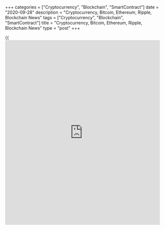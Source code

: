 +++
categories = ["Cryptocurrency", "Blockchain", "SmartContract"]
date = "2020-09-28"
description = "Cryptocurrency, Bitcoin, Ethereum, Ripple, Blockchain News"
tags = ["Cryptocurrency", "Blockchain", "SmartContract"]
title = "Cryptocurrency, Bitcoin, Ethereum, Ripple, Blockchain News"
type = "post"
+++

{{<iframe id="large-banner" src="https://www.bounty.group/#slide=24.0" width="100%" height="600" scrolling="no" style="border: 0px solid rgb(216, 221, 230); border-radius: 3px;">}}



[ ![logo][1] ][2]

![logo][3]

  * [▮ Home][4]
  * [ ▮ Business][5]
    * [ Latest Headlines][6]
    * [Top Stories][7]
    * [Breaking News][8]
    * [Earnings][9]
    * [Biotech][10]
    * [Investors][11]
    * [Stock Alerts][12]
    * [IPOs][13]
    * [M&A][14]
    * [Canadian][15]
    * [UK][16]
    * [Key Wallstreet Events][17]
    * [▮ Industry News][18]
      * [ Technology][19]
      * [ Software][20]
      * [ Banking][21]
      * [ Automotive][22]
      * [ Energy][23]
      * [More][24]
    * ▮ Corp. Calendars
      * [Dividends][25]
      * [Stock Splits][26]
      * [ Buybacks][27]
      * [ Conference Calls][28]
    * ▮ Earnings Calendars
      * [Earnings Calendar][29]
      * [ Pos Pre-announcements][30]
      * [ Profit Warnings][31]
      * [ Positive Surprise][32]
      * [ Negative Surprise][33]
      * [ Latest Earnings][34]
    * ▮ FDA Calendars
      * [Drug Approvals][35]
      * [ Device Approvals][36]
      * [ Clinical Trial Calendar][37]
    * ▮ Ratings Changes 
      * [Upgrades][38]
      * [Downgrades][39]
      * [ Cov Initiations][40]
      * [ Cov. Reiterated][41]
  * [ ▮ Economy][42]
    * [ US][43]
    * [ Europe][44]
    * [ Asia][45]
    * [ Global][46]
    * [ Economic Calendar][47]
    * [ Economic Scorecard][48]
    * [ Fed Members][49]
  * [ ▮Crypto ][50]
    * [ Cryptocurrency][51]
    * [ Blockchain][52]
  * [ ▮ Markets][53]
    * [ Morning Mkt Analysis][54]
    * [US Commentary][55]
    * [ European Commentary][56]
    * [ Asian Commentary][57]
    * [ Canadian Commentary][58]
    * [ Indian Commentary][59]
    * [Commodities][60]
    * [Bonds][61]
    * [Currencies][62]
  * [ ▮ Politics][63]
    * [ US][64]
    * [ World][65]
    * [White House][66]
    * [Elections][67]
    * [Congress][68]
    * [General News][69]
  * [ ▮ Forex][70]
    * [ FX Top Stories][71]
    * [ Currency Analysis][62]
    * [ Currency Alerts][72]
    * [ Economic Calendar][47]
    * [ Economic Scorecard][48]
  * [ ▮ Health NEW][73]
    * [ Coronavirus][74]
    * [ COVID-19 Calendar NEW][75]
    * [ Diet & Fitness][76]
    * [Cannabis][77]
    * [Kids Health][78]
    * [Men's Health][79]
    * [Women's Health][80]
    * [Cancer News][81]
    * [Drug Development][82]
    * [Mental Health][83]
  * [ ▮ Entertainment][84]
    * [ Top Stories][85]
    * [Slide Shows][86]
    * [ Game of Thrones][87]
    * ▮ Music [news](https://www.letsplayfx.com/blog/forex-news-website/)
      * [Pop][88]
      * [Rock][89]
      * [ Classic Rock][90]
      * [Rap/Hip-Hop][91]
      * [Country][92]
      * [ Alternative][93]
      * [Oldies][94]
      * [All Genre][95]
  * [▮ Content Licensing][96]
    * [Newswires & Feeds][97]
    * [Content Syndication][98]
    * [Digital Signage Services][99]
    * [Radio News Services][100]
  * [ ▮ Premium][101]
    * [Intelligent Investor][102]
    * [Emerging Biostocks][103]
    * [Under The Radar][104]
    * [Short-Term Investor][105]
    * [Login][106]
  * ▮ More
    * [Free Content][107]
    * [RSS Feeds][108]
    * [Press Releases][109]
    * [Search][110]
    * [Contact Us][111]

[][2]

  * [Home][4]
  * [ Business][5]
    * [ Latest Headlines][6]
    * [Top Stories][7]
    * [Breaking News][8]
    * [Earnings][9]
    * [Biotech][10]
    * [Investors][11]
    * [Stock Alerts][12]
    * [IPOs][13]
    * [M&A][14]
    * [Canadian][15]
    * [UK][16]
    * [Key Wallstreet Events][17]
    * [Industry News][18]
      * [ Technology][19]
      * [ Software][20]
      * [ Banking][21]
      * [ Automotive][22]
      * [ Energy][23]
      * [More][24]
    * Corp. Calendars
      * [Dividends][25]
      * [Stock Splits][26]
      * [ Buybacks][27]
      * [ Conference Calls][28]
    * Earnings Calendars
      * [Earnings Calendar][29]
      * [ Pos Pre-announcements][30]
      * [ Profit Warnings][31]
      * [ Positive Surprise][32]
      * [ Negative Surprise][33]
      * [ Latest Earnings][34]
    * FDA Calendars
      * [Drug Approvals][35]
      * [ Device Approvals][36]
      * [ Clinical Trial Calendar][37]
    * Ratings Changes 
      * [Upgrades][38]
      * [Downgrades][39]
      * [ Cov Initiations][40]
      * [ Cov. Reiterated][41]
  * [ Economy][42]
    * [ US][43]
    * [ Europe][44]
    * [ Asia][45]
    * [ Global][46]
    * [ Economic Calendar][47]
    * [ Economic Scorecard][48]
    * [ Fed Members][49]
  * [ Crypto ][50]
    * [ Cryptocurrency][51]
    * [ Blockchain][52]
  * [ Markets][53]
    * [ Morning Mkt Analysis][54]
    * [US Commentary][55]
    * [ European Commentary][56]
    * [ Asian Commentary][57]
    * [ Canadian Commentary][58]
    * [ Indian Commentary][59]
    * [Commodities][60]
    * [Bonds][61]
    * [Currencies][62]
  * [ Politics][63]
    * [ US][64]
    * [ World][65]
    * [White House][66]
    * [Elections][67]
    * [Congress][68]
    * [General News][69]
  * [ Forex][70]
    * [ FX Top Stories][71]
    * [ Currency Analysis][62]
    * [ Currency Alerts][72]
    * [ Economic Calendar][47]
    * [ Economic Scorecard][48]
  * [ Health NEW][73]
    * [ Coronavirus][74]
    * [ COVID-19 Calendar NEW][75]
    * [ Diet & Fitness][76]
    * [Cannabis][77]
    * [Kids Health][78]
    * [Men's Health][79]
    * [Women's Health][80]
    * [Cancer News][81]
    * [Drug Development][82]
    * [Mental Health][83]
  * [ Entertainment][84]
    * [ Top Stories][85]
    * [Slide Shows][86]
    * [ Game of Thrones][87]
    * Music [news](https://www.letsplayfx.com/blog/forex-news-website/)
      * [Pop][88]
      * [Rock][89]
      * [ Classic Rock][90]
      * [Rap/Hip-Hop][91]
      * [Country][92]
      * [ Alternative][93]
      * [Oldies][94]
      * [All Genre][95]
  * [Content Licensing][96]
    * [Newswires & Feeds][97]
    * [Content Syndication][98]
    * [Digital Signage Services][99]
    * [Radio News Services][100]
  * [ Premium][101]
    * [Intelligent Investor][102]
    * [Emerging Biostocks][103]
    * [Under The Radar][104]
    * [Short-Term Investor][105]
    * [Login][106]
  * More
    * [Free Content][107]
    * [RSS Feeds][108]
    * [Press Releases][109]
    * [Search][110]
    * [Contact Us][111]

# Cryptocurrency News

[![Share][112]][113]

[Tweet][114]

BitcoinLitecoinEthereum Ripple

Price (USD)

1h12h1d 1w1m3m 1y

![Chart_COINBASE_SPOT_BTC_USD_2_13.jpg][115]

*Time In UTC / GMT

[Cryptocurrency][116]

![csbs 092520][117]

## [CSBS Sets One Company, One Exam For Nationwide Money Transmitter
License ][118]

  
  
The U.S. State Regulators organization has rolled out a state-initiated
program whereby nationwide payments firms, including cryptocurrency
firms, will undergo one comprehensive exam in 2021 to satisfy all state
examination requirements for the money transmitter license across the
U.S. The firms holding licenses in 40 or more states in the U.S. will be
eligible for the exam.

##  [Phil Anderson Again Accepting Campaign Donations In
Cryptocurrencies ][119]

##  [OCC Says Federally Chartered Banks May Engage In Certain Stablecoin
Activities ][120]

##  [Wirex To Launch Multi-currency Wirex Mastercard Card ][121]

##  [Jack Dorsey's Square-led Consortium Launches Cryptocurrency Patent
Alliance ][122]

##  [DoJ Charges Russian National With Wire Fraud Conspiracy ][123]

##  [Mastercard Launches Central Bank Digital Currencies Testing
Platform ][124]

##  [Crypto Lending Platform Cred Joins Visa's Fintech Fast Track
Program ][125]

##  [Coca-Cola Amatil Invests In Blockchain Payment Platform Centrapay
][126]

##  [IRS Says Cryptos Earned From Microtasking Jobs Taxable ][127]

[Read More][116]  

[Blockchain][128]

![[blockchain](https://www.letsplayfx.com/blog/trade-forex-with-bitcoin/) patent 092320][129]

## [Blockchain Patents In The U.S. Skyrocket In 2020: Study ][130]

  
  
Blockchain patents are skyrocketing in the U.S., with more [blockchain](https://www.letsplayfx.com/blog/trade-forex-with-bitcoin/)-
related patents being published in the first half of 2020 than in the
whole of 2019, a year that had already seen more than three times the
[blockchain](https://www.letsplayfx.com/blog/trade-forex-with-bitcoin/) patents published in 2018, according to a new study published
by IP consulting company KISSPatent.

##  [Xage To Develop Blockchain-powered Data Protection System For U.S.
Space Force ][131]

##  [Groupe Renault Trials Blockchain-powered Certification Of Vehicle
Components ][132]

##  [US Legislators Introduce Bill To Study Blockchain For Consumer
Protection ][133]

##  [Dutch Ports Manager Portbase Joins Blockchain-Platform TradeLens
][134]

##  [Three Major Australian Banks To Use Blockchain For Bank Guarantees
][135]

[Read More][128]  

Cryptocurrency Tutorial

## [Bitcoin Is Back With A Bang][136]

![Slideshow1 Bitcoin 062016 sm][137] Bitcoin, once dismissed as
something reserved for geeks and the cryptography enthusiasts, is back
in the limelight, as the price of the cryptocurrency appreciated in
recent weeks.

Price Updates

BTC/USD| 10869.07  
---|---  
LTC/USD| 46.26  
ETH/USD| 363.16  
XRP/USD| 0.24501  
  
Updated at 9/28/2020 7:59:59 PM UTC

Follow RTT

[![Facebook][138]][139]

[![Twitter][140]][141]

[![Instagram][142]][143]

[![RSS][144]][108]

  * Editor's Pick 
  * Most Read 
  * Most Emailed

###  [ Pizza Hut's Large Original Pan Pizza Now Available For $10.99
][145]

###  [ FDA Approves GlaxoSmithKline's Nucala To Treat Rare Blood
Disorders ][146]

###  [ Uber Wins Legal Battle Again To Continue Operating In London
][147]

###  [ SINA Agrees To Going Private Deal With New Wave At $43.30/share
Cash - Quick Facts ][148]

###  [ Amazon Prime Day On Oct. 13, 14; Early Prime Day Deals Now ][149]

###  [ Vitamin Shoppe Recalls Vthrive Bioactive Multivitamins ][150]

###  [ Commerzbank Appoints Deutsche Bank Executive Manfred Knof As CEO
][151]

###  [ Kobalt Cordless Electric Saws Sold Exclusively At Lowe's Stores
Recalled ][152]

###  [ Hormel Black Label Breakfast Food Truck To Give Away Free-sample
- Quick Facts ][153]

###  [ United Airlines Launches Interactive Map Feature For Flight
Searching ][154]

###  [ Trader Joe's Southwest Style Sweet Potato Saute Bowl Recalled
][155]

###  [ California To Phase Out Gasoline-powered Cars ][156]

###  [ Stock Alert: SPI Energy Soars 250% On New EV Subsidiary Launch
][157]

###  [ Walmart Foundation, Cargill And McDonald's To Support World
Wildlife Fund To Restore Grasslands ][158]

###  [ Pre-market Movers In Healthcare Sector: BIOL, OTIC, ANPC, CEMI,
LPCN, NAOV... ][159]

###  [ JNJ Begins Phase 3 COVID-19 Vaccine Trial, Another Headstone In
Alzheimer's Graveyard, PFE On Watch ][160]

###  [ Stock Alert: AC Immune Tanks 40% As Alzheimer's Drug Fails To
Meet Primary Endpoint ][161]

###  [ Pre-market Movers In Healthcare Sector: NVAX, JAGX, AYTU, ZLAB…
][162]

###  [ Week Ahead In Pharma: Clinical Trial Readouts, FDA Decision
(ETON, SELB, CRBP…) ][163]

###  [ Healthcare IPOs For Sep 25 ][164]

###  [ Stock Alert: Kaleido Biosciences Jumps 56% ][165]

###  [ Stock Alert: Altimmune Ascends 10% ][166]

###  [ Amazon Prime Day From October 13: Reports ][167]

###  [ Siemens, Atos Extend Strategic Partnership ][168]

###  [ Shaftesbury Issues Trading Update - Quick Facts ][169]

###  [ Prelude Therapeutics Prices IPO Of 8.325 Mln Shares At $19/Shr,
The High End Of Expected Range ][170]

###  [ Scholastic Q1 Loss Narrows ][171]

###  [ Stock Alert: Polar Power Hits New 52-week High ][172]

###  [ Curtiss-Wright To Acquire Pacific Star Communications For $400
Mln - Quick Facts ][173]

###  [ Rite Aid Corp. Q2 Profit Tops Estimates; Issues FY21 Outlook -
Quick Facts ][174]

###  [ Accenture plc Q4 adjusted earnings Miss Estimates][175]

###  [ Pre-market Movers In Healthcare Sector: BIOL, OTIC, ANPC, CEMI,
LPCN, NAOV... ][159]

###  [ Qantas To Sell Fully Stocked Bar Carts From Recently Retired 747
Aircraft ][176]

###  [ BHP May Earn Up To 75% Stake In Elliott Copper Project ][177]

###  [ Westpac To Pay Record A$1.3 Bln Fine In Money Laundering And
Child Exploitation Case ][178]

###  [ Pfizer Says FDA Accepts SNDA For XALKORI, Grants Priority Review
- Quick Facts ][179]

Copyright (C) 2020 RTTNews. All rights reserved. By using this site, you
agree to the  [Terms of Service][180]. [About Us][181]   |   [Contact
Us][182]   |   [Privacy][183]   |   [Sitemap][184]

   1. cdn.rtt[news](https://www.letsplayfx.com/blog/forex-news-website/).com/images/v2/rtt[news](https://www.letsplayfx.com/blog/forex-news-website/)-logo.gif
   2. www.rtt[news](https://www.letsplayfx.com/blog/forex-news-website/).com
   3. cdn.rtt[news](https://www.letsplayfx.com/blog/forex-news-website/).com/images/v3/Search-button.png
   4. www.rtt[news](https://www.letsplayfx.com/blog/forex-news-website/).com/Default.aspx
   5. www.rtt[news](https://www.letsplayfx.com/blog/forex-news-website/).com/Content/Business.aspx
   6. www.rtt[news](https://www.letsplayfx.com/blog/forex-news-website/).com/Content/RTTHeadlines.aspx
   7. www.rtt[news](https://www.letsplayfx.com/blog/forex-news-website/).com/list/top-story.aspx
   8. www.rtt[news](https://www.letsplayfx.com/blog/forex-news-website/).com/list/breaking-[news](https://www.letsplayfx.com/blog/forex-news-website/).aspx
   9. www.rtt[news](https://www.letsplayfx.com/blog/forex-news-website/).com/list/earnings.aspx
   10. www.rtt[news](https://www.letsplayfx.com/blog/forex-news-website/).com/Content/Biotechnology.aspx
   11. www.rtt[news](https://www.letsplayfx.com/blog/forex-news-website/).com/Content/Investors.aspx
   12. www.rtt[news](https://www.letsplayfx.com/blog/forex-news-website/).com/list/stock-alerts.aspx?utm_source=rtt[news](https://www.letsplayfx.com/blog/forex-news-website/)&utm_campaign=stockalertmenu
   13. www.rtt[news](https://www.letsplayfx.com/blog/forex-news-website/).com/list/ipos.aspx
   14. www.rtt[news](https://www.letsplayfx.com/blog/forex-news-website/).com/list/mergers.aspx
   15. www.rtt[news](https://www.letsplayfx.com/blog/forex-news-website/).com/list/canadian-[news](https://www.letsplayfx.com/blog/forex-news-website/).aspx
   16. www.rtt[news](https://www.letsplayfx.com/blog/forex-news-website/).com/list/uk-top-story.aspx
   17. www.rtt[news](https://www.letsplayfx.com/blog/forex-news-website/).com/list/ws-events.aspx
   18. www.rtt[news](https://www.letsplayfx.com/blog/forex-news-website/).com/Content/Industries.aspx
   19. www.rtt[news](https://www.letsplayfx.com/blog/forex-news-website/).com/content/industry[news](https://www.letsplayfx.com/blog/forex-news-website/).aspx?industry=technology
   20. www.rtt[news](https://www.letsplayfx.com/blog/forex-news-website/).com/content/industry[news](https://www.letsplayfx.com/blog/forex-news-website/).aspx?industry=Software
   21. www.rtt[news](https://www.letsplayfx.com/blog/forex-news-website/).com/content/industry[news](https://www.letsplayfx.com/blog/forex-news-website/).aspx?industry=Banking
   22. www.rtt[news](https://www.letsplayfx.com/blog/forex-news-website/).com/content/industry[news](https://www.letsplayfx.com/blog/forex-news-website/).aspx?industry=Automotive
   23. www.rtt[news](https://www.letsplayfx.com/blog/forex-news-website/).com/content/industry[news](https://www.letsplayfx.com/blog/forex-news-website/).aspx?industry=Energy
   24. www.rtt[news](https://www.letsplayfx.com/blog/forex-news-website/).com/content/industries.aspx
   25. www.rtt[news](https://www.letsplayfx.com/blog/forex-news-website/).com/Calendar/Dividend.aspx
   26. www.rtt[news](https://www.letsplayfx.com/blog/forex-news-website/).com/CorpInfo/StockSplits.aspx
   27. www.rtt[news](https://www.letsplayfx.com/blog/forex-news-website/).com/CorpInfo/StockBuybacks.aspx
   28. www.rtt[news](https://www.letsplayfx.com/blog/forex-news-website/).com/CorpInfo/ConferenceCalls.aspx
   29. www.rtt[news](https://www.letsplayfx.com/blog/forex-news-website/).com/Calendar/Earnings.aspx
   30. www.rtt[news](https://www.letsplayfx.com/blog/forex-news-website/).com/Calendar/PositiveEarningsAnnouncement.aspx
   31. www.rtt[news](https://www.letsplayfx.com/blog/forex-news-website/).com/Calendar/ProfitWarnings.aspx
   32. www.rtt[news](https://www.letsplayfx.com/blog/forex-news-website/).com/Earnings/PositiveSurprises.aspx
   33. www.rtt[news](https://www.letsplayfx.com/blog/forex-news-website/).com/Earnings/NegativeSurprises.aspx
   34. www.rtt[news](https://www.letsplayfx.com/blog/forex-news-website/).com/Earnings/LatestEarnings.aspx
   35. www.rtt[news](https://www.letsplayfx.com/blog/forex-news-website/).com/CorpInfo/FDACalendar.aspx
   36. www.rtt[news](https://www.letsplayfx.com/blog/forex-news-website/).com/CorpInfo/FDADeviceApprovals.aspx
   37. www.rtt[news](https://www.letsplayfx.com/blog/forex-news-website/).com/CorpInfo/ClinicalTrialCalendar.aspx
   38. www.rtt[news](https://www.letsplayfx.com/blog/forex-news-website/).com/CorpInfo/Upgrades.aspx
   39. www.rtt[news](https://www.letsplayfx.com/blog/forex-news-website/).com/CorpInfo/Downgrades.aspx
   40. www.rtt[news](https://www.letsplayfx.com/blog/forex-news-website/).com/CorpInfo/CoverageInitiate.aspx
   41. www.rtt[news](https://www.letsplayfx.com/blog/forex-news-website/).com/CorpInfo/CoverageReiterate.aspx
   42. www.rtt[news](https://www.letsplayfx.com/blog/forex-news-website/).com/Content/EconomicNews.aspx
   43. www.rtt[news](https://www.letsplayfx.com/blog/forex-news-website/).com/list/us-economic-[news](https://www.letsplayfx.com/blog/forex-news-website/).aspx
   44. www.rtt[news](https://www.letsplayfx.com/blog/forex-news-website/).com/list/european-economic-[news](https://www.letsplayfx.com/blog/forex-news-website/).aspx
   45. www.rtt[news](https://www.letsplayfx.com/blog/forex-news-website/).com/list/asian-economic-[news](https://www.letsplayfx.com/blog/forex-news-website/).aspx
   46. www.rtt[news](https://www.letsplayfx.com/blog/forex-news-website/).com/list/global-economic-[news](https://www.letsplayfx.com/blog/forex-news-website/).aspx
   47. www.rtt[news](https://www.letsplayfx.com/blog/forex-news-website/).com/CorpInfo/EconomicCalendar.aspx
   48. www.rtt[news](https://www.letsplayfx.com/blog/forex-news-website/).com/economic-scorecard/world-rank/GDP/highest-performance.aspx
   49. www.rtt[news](https://www.letsplayfx.com/blog/forex-news-website/).com/CorpInfo/FedMembers.aspx
   50. www.rtt[news](https://www.letsplayfx.com/blog/forex-news-website/).com/Content/Cryptocurrency.aspx?utm_source=rtt[news](https://www.letsplayfx.com/blog/forex-news-website/)&utm_campaign=crypmenu
   51. www.rtt[news](https://www.letsplayfx.com/blog/forex-news-website/).com/list/cryptocurrency.aspx?utm_source=rtt[news](https://www.letsplayfx.com/blog/forex-news-website/)&utm_campaign=crypmenu
   52. www.rtt[news](https://www.letsplayfx.com/blog/forex-news-website/).com/list/[blockchain](https://www.letsplayfx.com/blog/trade-forex-with-bitcoin/).aspx?utm_source=rtt[news](https://www.letsplayfx.com/blog/forex-news-website/)&utm_campaign=crypmenu
   53. www.rtt[news](https://www.letsplayfx.com/blog/forex-news-website/).com/Content/Markets.aspx
   54. www.rtt[news](https://www.letsplayfx.com/blog/forex-news-website/).com/Content/MarketAnalysis.aspx
   55. www.rtt[news](https://www.letsplayfx.com/blog/forex-news-website/).com/list/us-commentary.aspx
   56. www.rtt[news](https://www.letsplayfx.com/blog/forex-news-website/).com/list/european-commentary.aspx
   57. www.rtt[news](https://www.letsplayfx.com/blog/forex-news-website/).com/list/asian-commentary.aspx
   58. www.rtt[news](https://www.letsplayfx.com/blog/forex-news-website/).com/list/canadian-commentary.aspx
   59. www.rtt[news](https://www.letsplayfx.com/blog/forex-news-website/).com/list/indian-commentary.aspx
   60. www.rtt[news](https://www.letsplayfx.com/blog/forex-news-website/).com/list/commodities.aspx
   61. www.rtt[news](https://www.letsplayfx.com/blog/forex-news-website/).com/list/us-treasury-markets.aspx
   62. www.rtt[news](https://www.letsplayfx.com/blog/forex-news-website/).com/list/forex-commentary.aspx
   63. www.rtt[news](https://www.letsplayfx.com/blog/forex-news-website/).com/Content/Political.aspx
   64. www.rtt[news](https://www.letsplayfx.com/blog/forex-news-website/).com/list/us-political-[news](https://www.letsplayfx.com/blog/forex-news-website/).aspx
   65. www.rtt[news](https://www.letsplayfx.com/blog/forex-news-website/).com/list/political-[news](https://www.letsplayfx.com/blog/forex-news-website/).aspx
   66. www.rtt[news](https://www.letsplayfx.com/blog/forex-news-website/).com/list/white-house.aspx
   67. www.rtt[news](https://www.letsplayfx.com/blog/forex-news-website/).com/list/us-election.aspx
   68. www.rtt[news](https://www.letsplayfx.com/blog/forex-news-website/).com/list/us-congress.aspx
   69. www.rtt[news](https://www.letsplayfx.com/blog/forex-news-website/).com/list/general-[news](https://www.letsplayfx.com/blog/forex-news-website/).aspx
   70. www.rtt[news](https://www.letsplayfx.com/blog/forex-news-website/).com/Content/Forex.aspx
   71. www.rtt[news](https://www.letsplayfx.com/blog/forex-news-website/).com/list/forex-top-story.aspx
   72. www.rtt[news](https://www.letsplayfx.com/blog/forex-news-website/).com/list/currency-markets.aspx
   73. www.rtt[news](https://www.letsplayfx.com/blog/forex-news-website/).com/Content/Health.aspx
   74. www.rtt[news](https://www.letsplayfx.com/blog/forex-news-website/).com/list/coronavirus.aspx
   75. www.rtt[news](https://www.letsplayfx.com/blog/forex-news-website/).com/corpinfo/covid-19-drugs-in-development.aspx
   76. www.rtt[news](https://www.letsplayfx.com/blog/forex-news-website/).com/list/diet-nutrition-fitness.aspx
   77. www.rtt[news](https://www.letsplayfx.com/blog/forex-news-website/).com/list/cannabis.aspx
   78. www.rtt[news](https://www.letsplayfx.com/blog/forex-news-website/).com/list/kids-health.aspx
   79. www.rtt[news](https://www.letsplayfx.com/blog/forex-news-website/).com/list/mens-health.aspx
   80. www.rtt[news](https://www.letsplayfx.com/blog/forex-news-website/).com/list/womens-health.aspx
   81. www.rtt[news](https://www.letsplayfx.com/blog/forex-news-website/).com/list/cancer.aspx
   82. www.rtt[news](https://www.letsplayfx.com/blog/forex-news-website/).com/list/drug-development.aspx
   83. www.rtt[news](https://www.letsplayfx.com/blog/forex-news-website/).com/list/mental-health.aspx
   84. www.rtt[news](https://www.letsplayfx.com/blog/forex-news-website/).com/Content/Entertainment.aspx
   85. www.rtt[news](https://www.letsplayfx.com/blog/forex-news-website/).com/list/entertainment-top-story.aspx
   86. www.rtt[news](https://www.letsplayfx.com/blog/forex-news-website/).com/Content/SlideShow.aspx
   87. www.rtt[news](https://www.letsplayfx.com/blog/forex-news-website/).com/Entertainment/GameOfThrones.aspx
   88. www.rtt[news](https://www.letsplayfx.com/blog/forex-news-website/).com/list/pop-music.aspx
   89. www.rtt[news](https://www.letsplayfx.com/blog/forex-news-website/).com/list/rock-music.aspx
   90. www.rtt[news](https://www.letsplayfx.com/blog/forex-news-website/).com/list/classic-rock-music.aspx
   91. www.rtt[news](https://www.letsplayfx.com/blog/forex-news-website/).com/list/rap-music.aspx
   92. www.rtt[news](https://www.letsplayfx.com/blog/forex-news-website/).com/list/country-music.aspx
   93. www.rtt[news](https://www.letsplayfx.com/blog/forex-news-website/).com/list/alternative-music.aspx
   94. www.rtt[news](https://www.letsplayfx.com/blog/forex-news-website/).com/list/oldies-music.aspx
   95. www.rtt[news](https://www.letsplayfx.com/blog/forex-news-website/).com/list/music.aspx
   96. www.rtt[news](https://www.letsplayfx.com/blog/forex-news-website/).com/ContentLicensing.aspx
   97. www.rtt[news](https://www.letsplayfx.com/blog/forex-news-website/).com/Newsfeeds.aspx
   98. www.rtt[news](https://www.letsplayfx.com/blog/forex-news-website/).com/ContentSyndication.aspx
   99. www.rtt[news](https://www.letsplayfx.com/blog/forex-news-website/).com/Digitalsignage.aspx
   100. www.rtt[news](https://www.letsplayfx.com/blog/forex-news-website/).com/RadioNewsServices.aspx
   101. www.rtt[news](https://www.letsplayfx.com/blog/forex-news-website/).com/Products/Services.aspx
   102. www.rtt[news](https://www.letsplayfx.com/blog/forex-news-website/).com/Products/RTTIntelligent[investor](https://www.fintechee.com/tutorial-for-forex-trading/investor-mode/).aspx
   103. www.rtt[news](https://www.letsplayfx.com/blog/forex-news-website/).com/Products/EBSService.aspx
   104. www.rtt[news](https://www.letsplayfx.com/blog/forex-news-website/).com/Products/UTRService.aspx
   105. www.rtt[news](https://www.letsplayfx.com/blog/forex-news-website/).com/Products/STIService.aspx
   106. www.rtt[news](https://www.letsplayfx.com/blog/forex-news-website/).com/Products/Login.aspx
   107. www.rtt[news](https://www.letsplayfx.com/blog/forex-news-website/).com/Widget/GetWidget.aspx
   108. www.rtt[news](https://www.letsplayfx.com/blog/forex-news-website/).com/rss/RSSArticleList.aspx
   109. www.rtt[news](https://www.letsplayfx.com/blog/forex-news-website/).com/press-releases/list.aspx
   110. www.rtt[news](https://www.letsplayfx.com/blog/forex-news-website/).com/articlesearch.aspx
   111. www.rtt[news](https://www.letsplayfx.com/blog/forex-news-website/).com/[contact](https://www.playgroundfx.com/contact/)us.aspx
   112. cdn.rtt[news](https://www.letsplayfx.com/blog/forex-news-website/).com/images/v2/share-2.jpg
   113. www.addthis.com/bookmark.php
   114. twitter.com/share
   115. media.rtt[news](https://www.letsplayfx.com/blog/forex-news-website/).com/charts/Chart_COINBASE_SPOT_BTC_USD_2_13.jpg
   116. www.rtt[news](https://www.letsplayfx.com/blog/forex-news-website/).com/list/cryptocurrency.aspx
   117. cdn.rtt[news](https://www.letsplayfx.com/blog/forex-news-website/).com/articleimages/ustopstories/2020/september/csbs-092520.jpg (csbs 092520)
   118. www.rtt[news](https://www.letsplayfx.com/blog/forex-news-website/).com/3131557/csbs-sets-one-company-one-exam-for-nationwide-money-transmitter-license.aspx?type=cryp
   119. www.rtt[news](https://www.letsplayfx.com/blog/forex-news-website/).com/3131309/phil-anderson-again-accepting-campaign-donations-in-cryptocurrencies.aspx?type=cryp
   120. www.rtt[news](https://www.letsplayfx.com/blog/forex-news-website/).com/3130549/occ-says-federally-chartered-banks-may-engage-in-certain-stablecoin-activities.aspx?type=cryp
   121. www.rtt[news](https://www.letsplayfx.com/blog/forex-news-website/).com/3129840/wirex-to-launch-multi-currency-wirex-mastercard-card.aspx?type=cryp
   122. www.rtt[news](https://www.letsplayfx.com/blog/forex-news-website/).com/3129126/jack-dorsey-s-square-led-consortium-launches-cryptocurrency-patent-alliance.aspx?type=cryp
   123. www.rtt[news](https://www.letsplayfx.com/blog/forex-news-website/).com/3127963/doj-charges-russian-national-with-wire-[fraud](https://www.letsplayfx.com/blog/cryptocurrency-fraud/)-conspiracy.aspx?type=cryp
   124. www.rtt[news](https://www.letsplayfx.com/blog/forex-news-website/).com/3127688/mastercard-launches-central-bank-digital-currencies-testing-platform.aspx?type=cryp
   125. www.rtt[news](https://www.letsplayfx.com/blog/forex-news-website/).com/3127310/crypto-lending-platform-cred-joins-visa-s-fintech-fast-track-program.aspx?type=cryp
   126. www.rtt[news](https://www.letsplayfx.com/blog/forex-news-website/).com/3126080/coca-cola-amatil-invests-in-[blockchain](https://www.letsplayfx.com/blog/trade-forex-with-bitcoin/)-payment-platform-centrapay.aspx?type=cryp
   127. www.rtt[news](https://www.letsplayfx.com/blog/forex-news-website/).com/3125004/irs-says-cryptos-earned-from-microtasking-jobs-taxable.aspx?type=cryp
   128. www.rtt[news](https://www.letsplayfx.com/blog/forex-news-website/).com/list/[blockchain](https://www.letsplayfx.com/blog/trade-forex-with-bitcoin/).aspx
   129. cdn.rtt[news](https://www.letsplayfx.com/blog/forex-news-website/).com/articleimages/ustopstories/2020/september/[blockchain](https://www.letsplayfx.com/blog/trade-forex-with-bitcoin/)-patent-092320.jpg ([blockchain](https://www.letsplayfx.com/blog/trade-forex-with-bitcoin/) patent 092320)
   130. www.rtt[news](https://www.letsplayfx.com/blog/forex-news-website/).com/3130934/[blockchain](https://www.letsplayfx.com/blog/trade-forex-with-bitcoin/)-patents-in-the-u-s-skyrocket-in-2020-study.aspx?type=bloc
   131. www.rtt[news](https://www.letsplayfx.com/blog/forex-news-website/).com/3130218/xage-to-develop-[blockchain](https://www.letsplayfx.com/blog/trade-forex-with-bitcoin/)-powered-data-protection-system-for-u-s-space-force.aspx?type=bloc
   132. www.rtt[news](https://www.letsplayfx.com/blog/forex-news-website/).com/3129533/groupe-renault-trials-[blockchain](https://www.letsplayfx.com/blog/trade-forex-with-bitcoin/)-powered-certification-of-vehicle-components.aspx?type=bloc
   133. www.rtt[news](https://www.letsplayfx.com/blog/forex-news-website/).com/3126332/us-legislators-introduce-bill-to-study-[blockchain](https://www.letsplayfx.com/blog/trade-forex-with-bitcoin/)-for-consumer-protection.aspx?type=bloc
   134. www.rtt[news](https://www.letsplayfx.com/blog/forex-news-website/).com/3125695/dutch-ports-manager-portbase-joins-[blockchain](https://www.letsplayfx.com/blog/trade-forex-with-bitcoin/)-platform-tradelens.aspx?type=bloc
   135. www.rtt[news](https://www.letsplayfx.com/blog/forex-news-website/).com/3125400/three-major-australian-banks-to-use-[blockchain](https://www.letsplayfx.com/blog/trade-forex-with-bitcoin/)-for-bank-guarantees.aspx?type=bloc
   136. www.rtt[news](https://www.letsplayfx.com/blog/forex-news-website/).com/slideshow/3458/[bitcoin](https://www.letsplayfx.com/blog/forex-for-bitcoin/)-is-back-with-a-bang.aspx
   137. cdn.rtt[news](https://www.letsplayfx.com/blog/forex-news-website/).com/articleimages/slideshow/2016/june/slideshow1-[bitcoin](https://www.letsplayfx.com/blog/forex-for-bitcoin/)-062016-sm.jpg (Slideshow1 Bitcoin 062016 sm)
   138. cdn.rtt[news](https://www.letsplayfx.com/blog/forex-news-website/).com/images/v3/Facebook.png (Follow RTTNews On Facebook)
   139. www.facebook.com/RTTTopStories
   140. cdn.rtt[news](https://www.letsplayfx.com/blog/forex-news-website/).com/images/v3/Twitter.png (Follow RTTNews On Twitter)
   141. www.twitter.com/rtt[news](https://www.letsplayfx.com/blog/forex-news-website/)
   142. cdn.rtt[news](https://www.letsplayfx.com/blog/forex-news-website/).com/images/v3/Instagram.png (Follow RTTNews On Instagram)
   143. www.instagram.com/rtt[news](https://www.letsplayfx.com/blog/forex-news-website/)
   144. cdn.rtt[news](https://www.letsplayfx.com/blog/forex-news-website/).com/images/v3/RSS.png (RTTNews RSS Feeds)
   145. www.rtt[news](https://www.letsplayfx.com/blog/forex-news-website/).com/3131895/pizza-hut-s-large-original-pan-pizza-now-available-for-10-99.aspx
   146. www.rtt[news](https://www.letsplayfx.com/blog/forex-news-website/).com/3131886/fda-approves-glaxosmithkline-s-nucala-to-treat-rare-blood-disorders.aspx
   147. www.rtt[news](https://www.letsplayfx.com/blog/forex-news-website/).com/3131867/uber-wins-legal-battle-again-to-continue-operating-in-london.aspx
   148. www.rtt[news](https://www.letsplayfx.com/blog/forex-news-website/).com/3131748/sina-agrees-to-going-private-deal-with-new-wave-at-43-30-share-cash-quick-facts.aspx
   149. www.rtt[news](https://www.letsplayfx.com/blog/forex-news-website/).com/3131729/amazon-prime-day-on-oct-13-14-early-prime-day-deals-now.aspx
   150. www.rtt[news](https://www.letsplayfx.com/blog/forex-news-website/).com/3131708/vitamin-shoppe-recalls-vthrive-bioactive-multivitamins.aspx
   151. www.rtt[news](https://www.letsplayfx.com/blog/forex-news-website/).com/3131639/commerzbank-appoints-deutsche-bank-executive-manfred-knof-as-ceo.aspx
   152. www.rtt[news](https://www.letsplayfx.com/blog/forex-news-website/).com/3131542/kobalt-cordless-electric-saws-sold-exclusively-at-lowe-s-stores-recalled.aspx
   153. www.rtt[news](https://www.letsplayfx.com/blog/forex-news-website/).com/3131534/hormel-black-label-breakfast-food-truck-to-give-away-free-sample-quick-facts.aspx
   154. www.rtt[news](https://www.letsplayfx.com/blog/forex-news-website/).com/3131295/united-airlines-launches-interactive-map-feature-for-flight-searching.aspx
   155. www.rtt[news](https://www.letsplayfx.com/blog/forex-news-website/).com/3131231/trader-joe-s-southwest-style-sweet-potato-saute-bowl-recalled.aspx
   156. www.rtt[news](https://www.letsplayfx.com/blog/forex-news-website/).com/3131205/california-to-phase-out-gasoline-powered-cars.aspx
   157. www.rtt[news](https://www.letsplayfx.com/blog/forex-news-website/).com/3130920/stock-alert-spi-energy-soars-250-on-new-ev-subsidiary-launch.aspx
   158. www.rtt[news](https://www.letsplayfx.com/blog/forex-news-website/).com/3130909/walmart-foundation-cargill-and-mcdonald-s-to-support-world-wildlife-fund-to-restore-grasslands.aspx
   159. www.rtt[news](https://www.letsplayfx.com/blog/forex-news-website/).com/3131170/pre-market-movers-in-healthcare-sector-biol-otic-anpc-cemi-lpcn-naov.aspx
   160. www.rtt[news](https://www.letsplayfx.com/blog/forex-news-website/).com/3131032/jnj-begins-phase-3-covid-19-vaccine-trial-another-headstone-in-alzheimer-s-graveyard-pfe-on-watch.aspx
   161. www.rtt[news](https://www.letsplayfx.com/blog/forex-news-website/).com/3130932/stock-alert-ac-immune-tanks-40-as-alzheimer-s-drug-fails-to-meet-primary-endpoint.aspx
   162. www.rtt[news](https://www.letsplayfx.com/blog/forex-news-website/).com/3131479/pre-market-movers-in-healthcare-sector-nvax-jagx-aytu-zlab.aspx
   163. www.rtt[news](https://www.letsplayfx.com/blog/forex-news-website/).com/3131620/week-ahead-in-pharma-clinical-trial-readouts-fda-decision-eton-selb-crbp.aspx
   164. www.rtt[news](https://www.letsplayfx.com/blog/forex-news-website/).com/3130787/healthcare-ipos-for-sep-25.aspx
   165. www.rtt[news](https://www.letsplayfx.com/blog/forex-news-website/).com/3131313/stock-alert-kaleido-biosciences-jumps-56.aspx
   166. www.rtt[news](https://www.letsplayfx.com/blog/forex-news-website/).com/3131562/stock-alert-altimmune-ascends-10.aspx
   167. www.rtt[news](https://www.letsplayfx.com/blog/forex-news-website/).com/3130938/amazon-prime-day-from-october-13-reports.aspx
   168. www.rtt[news](https://www.letsplayfx.com/blog/forex-news-website/).com/3130661/siemens-atos-extend-strategic-partnership.aspx
   169. www.rtt[news](https://www.letsplayfx.com/blog/forex-news-website/).com/3131425/shaftesbury-issues-trading-update-quick-facts.aspx
   170. www.rtt[news](https://www.letsplayfx.com/blog/forex-news-website/).com/3131399/prelude-therapeutics-prices-ipo-of-8-325-mln-shares-at-19-shr-the-high-end-of-expected-range.aspx
   171. www.rtt[news](https://www.letsplayfx.com/blog/forex-news-website/).com/3131365/scholastic-q1-loss-narrows.aspx
   172. www.rtt[news](https://www.letsplayfx.com/blog/forex-news-website/).com/3131316/stock-alert-polar-power-hits-new-52-week-high.aspx
   173. www.rtt[news](https://www.letsplayfx.com/blog/forex-news-website/).com/3131242/curtiss-wright-to-acquire-pacific-star-communications-for-400-mln-quick-facts.aspx
   174. www.rtt[news](https://www.letsplayfx.com/blog/forex-news-website/).com/3131222/rite-aid-corp-q2-profit-tops-estimates-issues-fy21-outlook-quick-facts.aspx
   175. www.rtt[news](https://www.letsplayfx.com/blog/forex-news-website/).com/3131185/accenture-plc-q4-adjusted-earnings-miss-estimates.aspx
   176. www.rtt[news](https://www.letsplayfx.com/blog/forex-news-website/).com/3131033/qantas-to-sell-fully-stocked-bar-carts-from-recently-retired-747-aircraft.aspx
   177. www.rtt[news](https://www.letsplayfx.com/blog/forex-news-website/).com/3131016/bhp-may-earn-up-to-75-stake-in-elliott-copper-project.aspx
   178. www.rtt[news](https://www.letsplayfx.com/blog/forex-news-website/).com/3131013/westpac-to-pay-record-a-1-3-bln-fine-in-money-laundering-and-child-exploitation-case.aspx
   179. www.rtt[news](https://www.letsplayfx.com/blog/forex-news-website/).com/3130847/pfizer-says-fda-accepts-snda-for-xalkori-grants-priority-review-quick-facts.aspx
   180. www.rtt[news](https://www.letsplayfx.com/blog/forex-news-website/).com/Disclaimer.aspx
   181. www.rtt[news](https://www.letsplayfx.com/blog/forex-news-website/).com/AboutUs.aspx
   182. www.rtt[news](https://www.letsplayfx.com/blog/forex-news-website/).com/ContactUs.aspx
   183. www.rtt[news](https://www.letsplayfx.com/blog/forex-news-website/).com/Privacy.aspx
   184. www.rtt[news](https://www.letsplayfx.com/blog/forex-news-website/).com/Sitemap.aspx